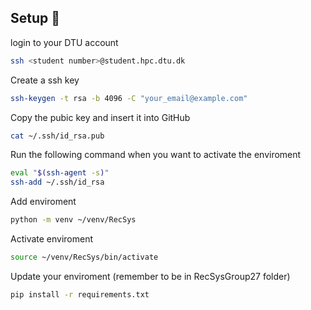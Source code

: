## Setup :wrench:
login to your DTU account 
```bash
ssh <student number>@student.hpc.dtu.dk
```

Create a ssh key
```bash
ssh-keygen -t rsa -b 4096 -C "your_email@example.com"
```

Copy the pubic key and insert it into GitHub
```bash
cat ~/.ssh/id_rsa.pub
```

Run the following command when you want to activate the enviroment
```bash
eval "$(ssh-agent -s)"
ssh-add ~/.ssh/id_rsa
```

Add enviroment
```bash
python -m venv ~/venv/RecSys
```

Activate enviroment
```bash
source ~/venv/RecSys/bin/activate
```

Update your enviroment (remember to be in RecSysGroup27 folder)
```bash
pip install -r requirements.txt
```













